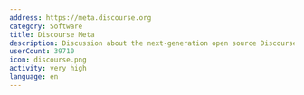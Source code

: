 ```yaml
---
address: https://meta.discourse.org
category: Software
title: Discourse Meta
description: Discussion about the next-generation open source Discourse forum software
userCount: 39710
icon: discourse.png
activity: very high
language: en
---
```

